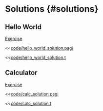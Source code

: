 # Solutions {#solutions}

## Hello World

[Exercise](#exercise-hello-world)

<<[code/hello_world_solution.psgi](code/hello_world_solution.psgi)

<<[code/hello_world_solution.t](code/hello_world_solution.t)

## Calculator

[Exercise](#exercise-calculator)

<<[code/calc_solution.psgi](code/calc_solution.psgi)


<<[code/calc_solution.t](code/calc_solution.t)

